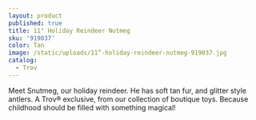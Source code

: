 ```yaml
---
layout: product
published: true
title: 11" Holiday Reindeer Nutmeg
sku: '919037'
color: Tan
image: /static/uploads/11”-holiday-reindeer-nutmeg-919037.jpg
catalog:
  - Trov
---
```

Meet Snutmeg, our holiday reindeer. He has soft tan fur, and glitter style antlers.  A Trov® exclusive, from our collection of boutique toys. Because childhood should be filled with something magical!
